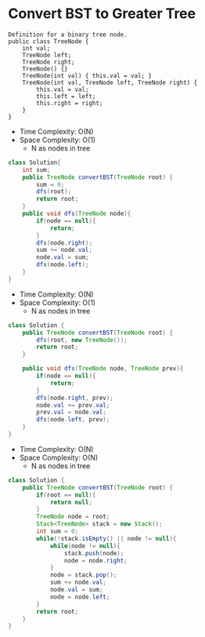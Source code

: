# Convert BST to Greater Tree

```
Definition for a binary tree node.
public class TreeNode {
    int val;
    TreeNode left;
    TreeNode right;
    TreeNode() {}
    TreeNode(int val) { this.val = val; }
    TreeNode(int val, TreeNode left, TreeNode right) {
        this.val = val;
        this.left = left;
        this.right = right;
    }
}
```

- Time Complexity: O(N)
- Space Complexity: O(1)
  - N as nodes in tree

```java
class Solution{
    int sum;
    public TreeNode convertBST(TreeNode root) {
        sum = 0;
        dfs(root);
        return root;
    }
    public void dfs(TreeNode node){
        if(node == null){
            return;
        }
        dfs(node.right);
        sum += node.val;
        node.val = sum;
        dfs(node.left);
    }
}
```

- Time Complexity: O(N)
- Space Complexity: O(1)
  - N as nodes in tree

```java
class Solution {
    public TreeNode convertBST(TreeNode root) {
        dfs(root, new TreeNode());
        return root;
    }

    public void dfs(TreeNode node, TreeNode prev){
        if(node == null){
            return;
        }
        dfs(node.right, prev);
        node.val += prev.val;
        prev.val = node.val;
        dfs(node.left, prev);
    }
}
```

- Time Complexity: O(N)
- Space Complexity: O(N)
  - N as nodes in tree

```java
class Solution {
    public TreeNode convertBST(TreeNode root) {
        if(root == null){
            return null;
        }
        TreeNode node = root;
        Stack<TreeNode> stack = new Stack();
        int sum = 0;
        while(!stack.isEmpty() || node != null){
            while(node != null){
                stack.push(node);
                node = node.right;
            }
            node = stack.pop();
            sum += node.val;
            node.val = sum;
            node = node.left;
        }
        return root;
    }
}
```
